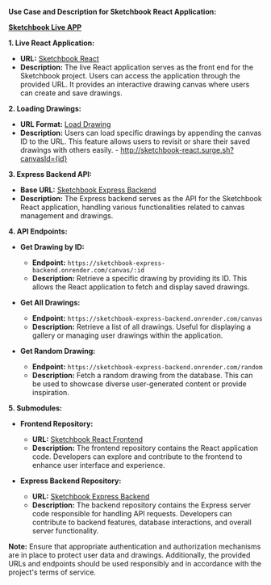 **Use Case and Description for Sketchbook React Application:**


**[Sketchbook Live APP](http://sketchbook-react.surge.sh)**


**1. Live React Application:**
   - **URL:** [Sketchbook React](http://sketchbook-react.surge.sh)
   - **Description:** The live React application serves as the front end for the Sketchbook project. Users can access the application through the provided URL. It provides an interactive drawing canvas where users can create and save drawings.

**2. Loading Drawings:**
   - **URL Format:** [Load Drawing](http://sketchbook-react.surge.sh?canvasId={id})
   - **Description:** Users can load specific drawings by appending the canvas ID to the URL. This feature allows users to revisit or share their saved drawings with others easily.
    - http://sketchbook-react.surge.sh?canvasId={id}
  
  
**3. Express Backend API:**
   - **Base URL:** [Sketchbook Express Backend](https://sketchbook-express-backend.onrender.com/)
   - **Description:** The Express backend serves as the API for the Sketchbook React application, handling various functionalities related to canvas management and drawings.

**4. API Endpoints:**
   - **Get Drawing by ID:**
      - **Endpoint:** `https://sketchbook-express-backend.onrender.com/canvas/:id`
      - **Description:** Retrieve a specific drawing by providing its ID. This allows the React application to fetch and display saved drawings.

   - **Get All Drawings:**
      - **Endpoint:** `https://sketchbook-express-backend.onrender.com/canvas`
      - **Description:** Retrieve a list of all drawings. Useful for displaying a gallery or managing user drawings within the application.

   - **Get Random Drawing:**
      - **Endpoint:** `https://sketchbook-express-backend.onrender.com/random`
      - **Description:** Fetch a random drawing from the database. This can be used to showcase diverse user-generated content or provide inspiration.

**5. Submodules:**
   - **Frontend Repository:**
      - **URL:** [Sketchbook React Frontend](https://github.com/3ichael7ambert/sketchbook-react-frontend/tree/c826d414fcbd3c90e290e34b222978a995f04aeb)
      - **Description:** The frontend repository contains the React application code. Developers can explore and contribute to the frontend to enhance user interface and experience.

   - **Express Backend Repository:**
      - **URL:** [Sketchbook Express Backend](https://github.com/3ichael7ambert/sketchbook-express-backend/tree/ae692228b49ab90cea685562a356f8089ffae8eb)
      - **Description:** The backend repository contains the Express server code responsible for handling API requests. Developers can contribute to backend features, database interactions, and overall server functionality.

**Note:** Ensure that appropriate authentication and authorization mechanisms are in place to protect user data and drawings. Additionally, the provided URLs and endpoints should be used responsibly and in accordance with the project's terms of service.
